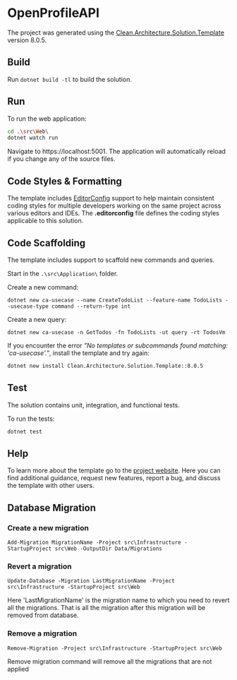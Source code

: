 ﻿# OpenProfileAPI

The project was generated using the [Clean.Architecture.Solution.Template](https://github.com/jasontaylordev/OpenProfileAPI) version 8.0.5.

## Build

Run `dotnet build -tl` to build the solution.

## Run

To run the web application:

```bash
cd .\src\Web\
dotnet watch run
```

Navigate to https://localhost:5001. The application will automatically reload if you change any of the source files.

## Code Styles & Formatting

The template includes [EditorConfig](https://editorconfig.org/) support to help maintain consistent coding styles for multiple developers working on the same project across various editors and IDEs. The **.editorconfig** file defines the coding styles applicable to this solution.

## Code Scaffolding

The template includes support to scaffold new commands and queries.

Start in the `.\src\Application\` folder.

Create a new command:

```
dotnet new ca-usecase --name CreateTodoList --feature-name TodoLists --usecase-type command --return-type int
```

Create a new query:

```
dotnet new ca-usecase -n GetTodos -fn TodoLists -ut query -rt TodosVm
```

If you encounter the error _"No templates or subcommands found matching: 'ca-usecase'."_, install the template and try again:

```bash
dotnet new install Clean.Architecture.Solution.Template::8.0.5
```

## Test

The solution contains unit, integration, and functional tests.

To run the tests:

```bash
dotnet test
```

## Help

To learn more about the template go to the [project website](https://github.com/jasontaylordev/CleanArchitecture). Here you can find additional guidance, request new features, report a bug, and discuss the template with other users.

## Database Migration

### Create a new migration

```
Add-Migration MigrationName -Project src\Infrastructure -StartupProject src\Web -OutputDir Data/Migrations
```

### Revert a migration

```
Update-Database -Migration LastMigrationName -Project src\Infrastructure -StartupProject src\Web
```

Here 'LastMigrationName' is the migration name to which you need to revert all the migrations. That is all the migration after this migration will be removed from database.

### Remove a migration

```
Remove-Migration -Project src\Infrastructure -StartupProject src\Web
```

Remove migration command will remove all the migrations that are not applied
